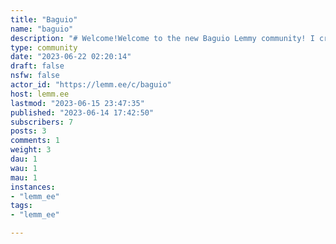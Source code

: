 ```yaml
---
title: "Baguio" 
name: "baguio"
description: "# Welcome!Welcome to the new Baguio Lemmy community! I created this since it seems this community has not yet migrated from reddit. This is for anything about Baguio City, Philippines, feel free to join whether you're a local, tourist, or just someone who wants to know more about this small city in the Philippines.## Rules1. Posts should have something to do with Baguio City (and nearby areas)2. Follow netiquette at all times3. No Facebook links allowed4. No porn5. Claims or news should have appropriate sources6. (more rules to follow)# Community from lemm.eelemm.ee is a general-purpose Lemmy instance. Feel free to create or join communities for any topics that interest you.Their Rules are simple:- No abusive language- No bigotry- No advertising- No pornography"
type: community
date: "2023-06-22 02:20:14"
draft: false
nsfw: false
actor_id: "https://lemm.ee/c/baguio"
host: lemm.ee
lastmod: "2023-06-15 23:47:35"
published: "2023-06-14 17:42:50"
subscribers: 7
posts: 3
comments: 1
weight: 3
dau: 1
wau: 1
mau: 1
instances:
- "lemm_ee"
tags: 
- "lemm_ee"

---
```

